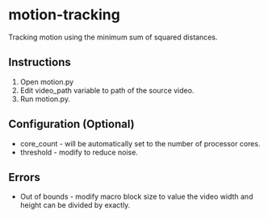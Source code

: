 # motion-tracking
Tracking motion using the minimum sum of squared distances.

## Instructions
1. Open motion.py
2. Edit video_path variable to path of the source video.
3. Run motion.py.

## Configuration (Optional)
- core_count - will be automatically set to the number of processor cores.
- threshold - modify to reduce noise.

## Errors
- Out of bounds - modify macro block size to value the video width and height can be divided by exactly.
